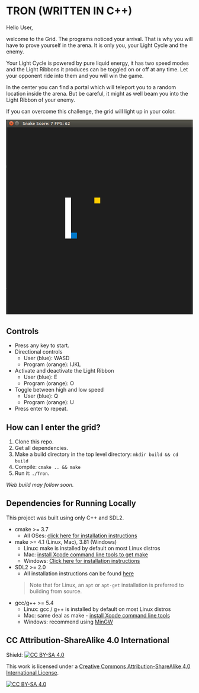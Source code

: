 # TRON (WRITTEN IN C++)

Hello User,

welcome to the Grid. The programs noticed your arrival. That is why you will have to prove yourself in the arena. It is only you, your Light Cycle and the enemy.

Your Light Cycle is powered by pure liquid energy, it has two speed modes and the Light Ribbons it produces can be toggled on or off at any time. Let your opponent ride into them and you will win the game.

In the center you can find a portal which will teleport you to a random location inside the arena. But be careful, it might as well beam you into the Light Ribbon of your enemy.

If you can overcome this challenge, the grid will light up in your color.

<img src="snake_game.gif"/>

## Controls

* Press any key to start.
* Directional controls
  * User (blue): WASD
  * Program (orange): IJKL
* Activate and deactivate the Light Ribbon
  * User (blue): E
  * Program (orange): O
* Toggle between high and low speed
  * User (blue): Q
  * Program (orange): U
* Press enter to repeat.

## How can I enter the grid?

1. Clone this repo.
2. Get all dependencies.
3. Make a build directory in the top level directory: `mkdir build && cd build`
4. Compile: `cmake .. && make`
5. Run it: `./Tron`.

  *Web build may follow soon.*

## Dependencies for Running Locally

This project was built using only C++ and SDL2.

* cmake >= 3.7
  * All OSes: [click here for installation instructions](https://cmake.org/install/)
* make >= 4.1 (Linux, Mac), 3.81 (Windows)
  * Linux: make is installed by default on most Linux distros
  * Mac: [install Xcode command line tools to get make](https://developer.apple.com/xcode/features/)
  * Windows: [Click here for installation instructions](http://gnuwin32.sourceforge.net/packages/make.htm)
* SDL2 >= 2.0
  * All installation instructions can be found [here](https://wiki.libsdl.org/Installation)
  >Note that for Linux, an `apt` or `apt-get` installation is preferred to building from source. 
* gcc/g++ >= 5.4
  * Linux: gcc / g++ is installed by default on most Linux distros
  * Mac: same deal as make - [install Xcode command line tools](https://developer.apple.com/xcode/features/)
  * Windows: recommend using [MinGW](http://www.mingw.org/)


## CC Attribution-ShareAlike 4.0 International


Shield: [![CC BY-SA 4.0][cc-by-sa-shield]][cc-by-sa]

This work is licensed under a
[Creative Commons Attribution-ShareAlike 4.0 International License][cc-by-sa].

[![CC BY-SA 4.0][cc-by-sa-image]][cc-by-sa]

[cc-by-sa]: http://creativecommons.org/licenses/by-sa/4.0/
[cc-by-sa-image]: https://licensebuttons.net/l/by-sa/4.0/88x31.png
[cc-by-sa-shield]: https://img.shields.io/badge/License-CC%20BY--SA%204.0-lightgrey.svg
